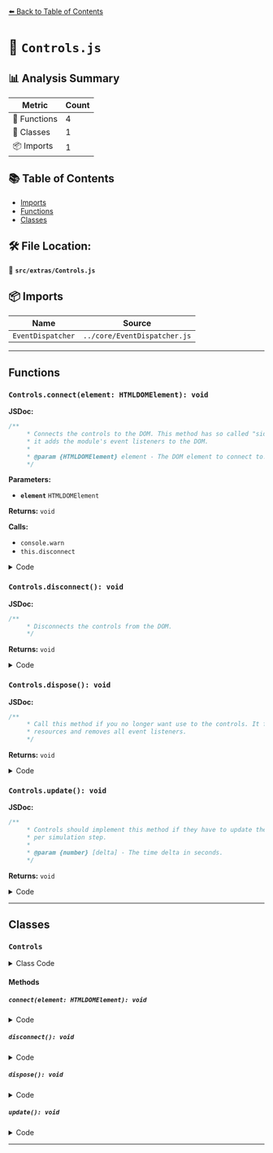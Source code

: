 [⬅️ Back to Table of Contents](../../index.md)

# 📄 `Controls.js`

## 📊 Analysis Summary

| Metric | Count |
|--------|-------|
| 🔧 Functions | 4 |
| 🧱 Classes | 1 |
| 📦 Imports | 1 |

## 📚 Table of Contents

- [Imports](#imports)
- [Functions](#functions)
- [Classes](#classes)

## 🛠️ File Location:
📂 **`src/extras/Controls.js`**

## 📦 Imports

| Name | Source |
|------|--------|
| `EventDispatcher` | `../core/EventDispatcher.js` |


---

## Functions

### `Controls.connect(element: HTMLDOMElement): void`

**JSDoc:**
```typescript
/**
	 * Connects the controls to the DOM. This method has so called "side effects" since
	 * it adds the module's event listeners to the DOM.
	 *
	 * @param {HTMLDOMElement} element - The DOM element to connect to.
	 */
```

**Parameters:**

- **`element`** `HTMLDOMElement`

**Returns:** `void`

**Calls:**

- `console.warn`
- `this.disconnect`

<details><summary>Code</summary>

```typescript
connect( element ) {

		if ( element === undefined ) {

			console.warn( 'THREE.Controls: connect() now requires an element.' ); // @deprecated, the warning can be removed with r185
			return;

		}

		if ( this.domElement !== null ) this.disconnect();

		this.domElement = element;

	}
```
</details>

### `Controls.disconnect(): void`

**JSDoc:**
```typescript
/**
	 * Disconnects the controls from the DOM.
	 */
```

**Returns:** `void`

<details><summary>Code</summary>

```typescript
disconnect() {}
```
</details>

### `Controls.dispose(): void`

**JSDoc:**
```typescript
/**
	 * Call this method if you no longer want use to the controls. It frees all internal
	 * resources and removes all event listeners.
	 */
```

**Returns:** `void`

<details><summary>Code</summary>

```typescript
dispose() {}
```
</details>

### `Controls.update(): void`

**JSDoc:**
```typescript
/**
	 * Controls should implement this method if they have to update their internal state
	 * per simulation step.
	 *
	 * @param {number} [delta] - The time delta in seconds.
	 */
```

**Returns:** `void`

<details><summary>Code</summary>

```typescript
update( /* delta */ ) {}
```
</details>


---

## Classes

### `Controls`

<details><summary>Class Code</summary>

```ts
class Controls extends EventDispatcher {

	/**
	 * Constructs a new controls instance.
	 *
	 * @param {Object3D} object - The object that is managed by the controls.
	 * @param {?HTMLDOMElement} domElement - The HTML element used for event listeners.
	 */
	constructor( object, domElement = null ) {

		super();

		/**
		 * The object that is managed by the controls.
		 *
		 * @type {Object3D}
		 */
		this.object = object;

		/**
		 * The HTML element used for event listeners.
		 *
		 * @type {?HTMLDOMElement}
		 * @default null
		 */
		this.domElement = domElement;

		/**
		 * Whether the controls responds to user input or not.
		 *
		 * @type {boolean}
		 * @default true
		 */
		this.enabled = true;

		/**
		 * The internal state of the controls.
		 *
		 * @type {number}
		 * @default -1
		 */
		this.state = - 1;

		/**
		 * This object defines the keyboard input of the controls.
		 *
		 * @type {Object}
		 */
		this.keys = {};

		/**
		 * This object defines what type of actions are assigned to the available mouse buttons.
		 * It depends on the control implementation what kind of mouse buttons and actions are supported.
		 *
		 * @type {{LEFT: ?number, MIDDLE: ?number, RIGHT: ?number}}
		 */
		this.mouseButtons = { LEFT: null, MIDDLE: null, RIGHT: null };

		/**
		 * This object defines what type of actions are assigned to what kind of touch interaction.
		 * It depends on the control implementation what kind of touch interaction and actions are supported.
		 *
		 * @type {{ONE: ?number, TWO: ?number}}
		 */
		this.touches = { ONE: null, TWO: null };

	}

	/**
	 * Connects the controls to the DOM. This method has so called "side effects" since
	 * it adds the module's event listeners to the DOM.
	 *
	 * @param {HTMLDOMElement} element - The DOM element to connect to.
	 */
	connect( element ) {

		if ( element === undefined ) {

			console.warn( 'THREE.Controls: connect() now requires an element.' ); // @deprecated, the warning can be removed with r185
			return;

		}

		if ( this.domElement !== null ) this.disconnect();

		this.domElement = element;

	}

	/**
	 * Disconnects the controls from the DOM.
	 */
	disconnect() {}

	/**
	 * Call this method if you no longer want use to the controls. It frees all internal
	 * resources and removes all event listeners.
	 */
	dispose() {}

	/**
	 * Controls should implement this method if they have to update their internal state
	 * per simulation step.
	 *
	 * @param {number} [delta] - The time delta in seconds.
	 */
	update( /* delta */ ) {}

}
```
</details>

#### Methods

##### `connect(element: HTMLDOMElement): void`

<details><summary>Code</summary>

```ts
connect( element ) {

		if ( element === undefined ) {

			console.warn( 'THREE.Controls: connect() now requires an element.' ); // @deprecated, the warning can be removed with r185
			return;

		}

		if ( this.domElement !== null ) this.disconnect();

		this.domElement = element;

	}
```
</details>

##### `disconnect(): void`

<details><summary>Code</summary>

```ts
disconnect() {}
```
</details>

##### `dispose(): void`

<details><summary>Code</summary>

```ts
dispose() {}
```
</details>

##### `update(): void`

<details><summary>Code</summary>

```ts
update( /* delta */ ) {}
```
</details>


---